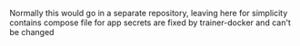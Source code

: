 Normally this would go in a separate repository, leaving here for simplicity
contains compose file for app
secrets are fixed by trainer-docker and can't be changed